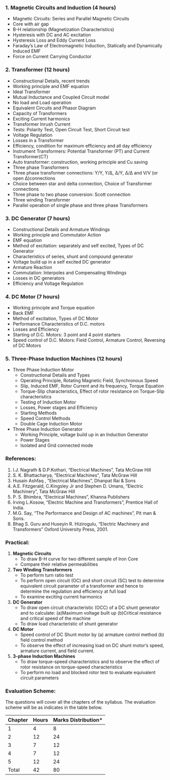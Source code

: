 ### 1. Magnetic Circuits and Induction (4 hours)

* Magnetic Circuits: Series and Parallel Magnetic Circuits
* Core with air gap
* B-H relationship (Magnetization Characteristics)
* Hysteresis with DC and AC excitation
* Hysteresis Loss and Eddy Current Loss
* Faraday’s Law of Electromagnetic Induction, Statically and Dynamically Induced EMF
* Force on Current Carrying Conductor

### 2. Transformer (12 hours)

* Constructional Details, recent trends
* Working principle and EMF equation
* Ideal Transformer
* Mutual Inductance and Coupled Circuit model
* No load and Load operation
* Equivalent Circuits and Phasor Diagram
* Capacity of Transformers
* Exciting Current harmonics
* Transformer Inrush Current
* Tests: Polarity Test, Open Circuit Test, Short Circuit test
* Voltage Regulation
* Losses in a Transformer
* Efficiency, condition for maximum efficiency and all day efficiency
* Instrument Transformers: Potential Transformer (PT) and Current Transformer(CT)
* Auto transformer: construction, working principle and Cu saving
* Three phase Transformers
* Three phase transformer connections: Υ/Υ, Υ/Δ, Δ/Υ, Δ/Δ and V/V (or open Δ)connections
* Choice between star and delta connection, Choice of Transformer connections
* Three phase to two phase conversion: Scott connection
* Three winding Transformer
* Parallel operation of single phase and three phase Transformers

### 3. DC Generator (7 hours)

* Constructional Details and Armature Windings
* Working principle and Commutator Action
* EMF equation
* Method of excitation: separately and self excited, Types of DC Generator
* Characteristics of series, shunt and compound generator
* Voltage build up in a self excited DC generator
* Armature Reaction
* Commutation: Interpoles and Compensating Windings
* Losses in DC generators
* Efficiency and Voltage Regulation

### 4. DC Motor (7 hours)

* Working principle and Torque equation
* Back EMF
* Method of excitation, Types of DC Motor
* Performance Characteristics of D.C. motors
* Losses and Efficiency
* Starting of D.C. Motors: 3 point and 4 point starters
* Speed control of D.C. Motors: Field Control, Armature Control, Reversing of DC Motors

### 5. Three-Phase Induction Machines (12 hours)

* Three Phase Induction Motor
    * Constructional Details and Types
    * Operating Principle, Rotating Magnetic Field, Synchronous Speed
    * Slip, Induced EMF, Rotor Current and its frequency, Torque Equation
    * Torque-Slip characteristics, Effect of rotor resistance on Torque-Slip characteristics
    * Testing of Induction Motor
    * Losses, Power stages and Efficiency
    * Starting Methods
    * Speed Control Methods
    * Double Cage Induction Motor
* Three Phase Induction Generator
    * Working Principle, voltage build up in an Induction Generator
    * Power Stages
    * Isolated and Grid connected mode

### References:

1. I.J. Nagrath & D.P.Kothari, “Electrical Machines”, Tata McGraw Hill
2. S. K. Bhattacharya, “Electrical Machines”, Tata McGraw Hill
3. Husain Ashfaq , “Electrical Machines”, Dhanpat Rai & Sons
4. A.E. Fitzgerald, C.Kingsley Jr and Stephen D. Umans, “Electric Machinery”, Tata McGraw Hill
5. P. S. Bhimbra, “Electrical Machines”, Khanna Publishers
6. Irving L.Kosow, “Electric Machine and Transformers”, Prentice Hall of India.
7. M.G. Say, “The Performance and Design of AC machines”, Pit man & Sons.
8. Bhag S. Guru and Huseyin R. Hizirogulu, “Electric Machinery and Transformers” Oxford University Press, 2001.

### Practical:

1. **Magnetic Circuits**
    * To draw B-H curve for two different sample of Iron Core
    * Compare their relative permeabilities
2. **Two Winding Transformers**
    * To perform turn ratio test
    * To perform open circuit (OC) and short circuit (SC) test to determine equivalent circuit parameter of a transformer and hence to determine the regulation and efficiency at full load
    * To examine exciting current harmonics
3. **DC Generator**
    * To draw open circuit characteristic (OCC) of a DC shunt generator and to calculate: (a)Maximum voltage built up (b)Critical resistance and critical speed of the machine
    * To draw load characteristic of shunt generator
4. **DC Motor**
    * Speed control of DC Shunt motor by (a) armature control method (b) field control method
    * To observe the effect of increasing load on DC shunt motor’s speed, armature current, and field current.
5. **3-phase Induction Machines**
    * To draw torque-speed characteristics and to observe the effect of rotor resistance on torque-speed characteristics
    * To perform no load and blocked rotor test to evaluate equivalent circuit parameters

### Evaluation Scheme:

The questions will cover all the chapters of the syllabus. The evaluation scheme will be as indicates in the table below.

| Chapter | Hours | Marks Distribution* |
| ------- | ----- | ------------------- |
| 1       | 4     | 8                   |
| 2       | 12    | 24                  |
| 3       | 7     | 12                  |
| 4       | 7     | 12                  |
| 5       | 12    | 24                  |
| Total   | 42    | 80                  |

